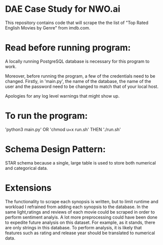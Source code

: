 # DAE Case Study for NWO.ai
This repository contains code that will scrape the the list of "Top Rated English Movies by Genre" from imdb.com.

# Read before running program:
A locally running PostgreSQL database is necessary for this program to work. 

Moreover, before running the program, a few of the credentials need to be changed. Firstly, in 'main.py',
the name of the database, the name of the user and the password need to be changed to match that of your local host.

Apologies for any log level warnings that might show up. 

# To run the program:
'python3 main.py'
OR
'chmod u+x run.sh' THEN './run.sh'

# Schema Design Pattern:
STAR schema because a single, large table is used to store both numerical and categorical data. 

# Extensions
The functionality to scrape each synopsis is written, but to limit runtime and workload I refrained from adding
each synopsis to the database.
In the same light,ratings and reviews of each movie could be scraped in order to perform sentiment analyis. 
A lot more preprocessing could have been done to expedite future analysis on this dataset. For example, as it stands,
there are only strings in this database. To perform analysis, it is likely that features such as rating and release year
should be translated to numerical data. 